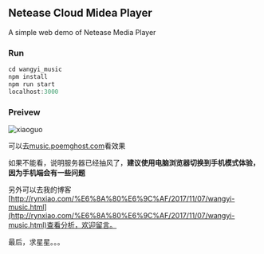 ## Netease Cloud Midea Player

A simple web demo of Netease Media Player

### Run

```javascript
cd wangyi_music
npm install
npm run start
localhost:3000
```
### Preivew

![xiaoguo](./shot/111.gif)

可以去[music.poemghost.com](music.poemghost.com)看效果

如果不能看，说明服务器已经抽风了，**建议使用电脑浏览器切换到手机模式体验，因为手机端会有一些问题**

另外可以去我的博客[http://rynxiao.com/%E6%8A%80%E6%9C%AF/2017/11/07/wangyi-music.html](http://rynxiao.com/%E6%8A%80%E6%9C%AF/2017/11/07/wangyi-music.html)查看分析，欢迎留言。

最后，求星星。。。
